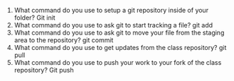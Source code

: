 1.	What command do you use to setup a git repository inside of your folder?
Git init
2.	What command do you use to ask git to start tracking a file?
git add
3.	What command do you use to ask git to move your file from the staging area to the repository?
git commit
4.	What command do you use to get updates from the class repository?
git pull
5.	What command do you use to push your work to your fork of the class repository?
Git push

